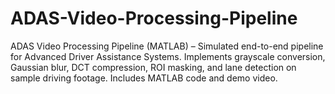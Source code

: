 # ADAS-Video-Processing-Pipeline
ADAS Video Processing Pipeline (MATLAB) – Simulated end-to-end pipeline for Advanced Driver Assistance Systems. Implements grayscale conversion, Gaussian blur, DCT compression, ROI masking, and lane detection on sample driving footage. Includes MATLAB code and demo video.
